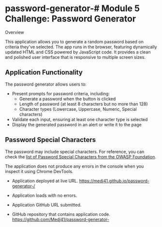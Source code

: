 # password-generator-# Module 5 Challenge: Password Generator
Overview

This application allows you to generate a random password based on criteria they've selected. The app runs in the browser, featuring dynamically updated HTML and CSS powered by JavaScript code. It provides a clean and polished user interface that is responsive to multiple screen sizes.

## Application Functionality

The password generator allows users to:
- Present prompts for password criteria, including:
  - Generate a password when the button is clicked
  - Length of password (at least 8 characters but no more than 128)
  - Character types (Lowercase, Uppercase, Numeric, Special characters)
- Validate each input, ensuring at least one character type is selected
- Display the generated password in an alert or write it to the page

## Password Special Characters

The password may include special characters. For reference, you can check the [list of Password Special Characters from the OWASP Foundation](https://www.owasp.org/index.php/Password_special_characters).

 The application does not produce any errors in the console when you inspect it using Chrome DevTools.


* Application deployed at live URL. https://medj41.github.io/password-generator-/

* Application loads with no errors.

* Application GitHub URL submitted.

* GitHub repository that contains application code. https://github.com/Medj41/password-generator-




